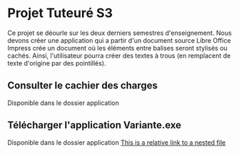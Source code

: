 # Projet Tuteuré S3
Ce projet se déourle sur les deux derniers semestres d'enseignement.
Nous devons créer une application qui a partir d'un document source Libre Office Impress crée un document où les éléments entre balises seront stylisés ou cachés.
Ainsi, l'utilisateur pourra créer des textes à trous (en remplacent de texte d'origine par des pointillés).

## Consulter le cachier des charges
Disponible dans le dossier application

## Télécharger l'application Variante.exe
Disponible dans le dossier application
[This is a relative link to a nested file](application/Variante.exe)
